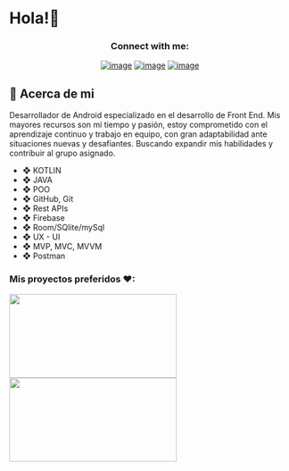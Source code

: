 <!--suppress HtmlDeprecatedAttribute -->
# Hola!👋

<h3 align="center">Connect with me:</h3>
<div align="center">

[![image](https://img.shields.io/badge/LinkedIn-0077B5?style=for-the-badge&logo=linkedin&logoColor=white)](https://www.linkedin.com/in/efrain-morales-contrera-1848801ba)
[![image](https://img.shields.io/badge/Instagram-E4405F?style=for-the-badge&logo=instagram&logoColor=white)](https://www.instagram.com/efrain.morales.9041/)
[![image](https://img.shields.io/badge/Gmail-D14836?style=for-the-badge&logo=gmail&logoColor=white)](mailto:eframorales421@gmail.com)
  
</div>

## 📖 Acerca de mi
Desarrollador de Android especializado en el desarrollo de Front End. 
Mis mayores recursos son mi tiempo y pasión, estoy comprometido con el aprendizaje continuo y trabajo en equipo, con gran adaptabilidad ante situaciones nuevas y desafiantes. Buscando expandir mis habilidades y contribuir al grupo asignado.

* ❖ KOTLIN 
* ❖ JAVA
* ❖ POO
* ❖ GitHub, Git
* ❖ Rest APIs
* ❖ Firebase
* ❖ Room/SQlite/mySql
* ❖ UX - UI
* ❖ MVP, MVC, MVVM
* ❖ Postman 

### Mis proyectos preferidos ♥:

<a href="https://github.com/efra621/Notes-Room-Ef">
 <img align="center" src="https://github-readme-stats.vercel.app/api/pin/?username=efra621&repo=Notes-Room-Ef&theme=tokyonight" style="height: 150px; width: 300px;" />
</a>

<a href="https://github.com/efra621/KawaishiRyuAppNew">
 <img align="center" src="https://github-readme-stats.vercel.app/api/pin/?username=efra621&repo=KawaishiRyuAppNew&theme=tokyonight" style="height: 150px; width: 300px;" />
</a>
